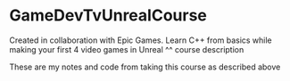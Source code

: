 # GameDevTvUnrealCourse
Created in collaboration with Epic Games. Learn C++ from basics while making your first 4 video games in Unreal
^^ course description

These are my notes and code from taking this course as described above
